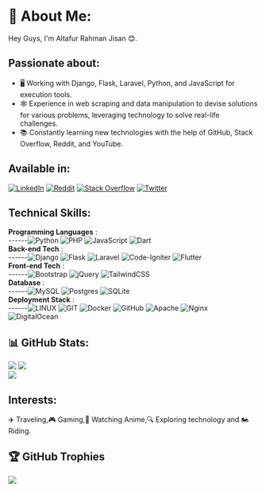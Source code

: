 # 💫 About Me:
Hey Guys, I'm Altafur Rahman Jisan 😊.

## Passionate about:
- 🖥️ Working with Django, Flask, Laravel, Python, and JavaScript for execution tools.
- 🕸️ Experience in web scraping and data manipulation to devise solutions for various problems, leveraging technology to solve real-life challenges.
- 📚 Constantly learning new technologies with the help of GitHub, Stack Overflow, Reddit, and YouTube.

## Available in:
[![LinkedIn](https://img.shields.io/badge/LinkedIn-%230077B5.svg?logo=linkedin&logoColor=white)](https://linkedin.com/in/jisanar/) [![Reddit](https://img.shields.io/badge/Reddit-%23FF4500.svg?logo=Reddit&logoColor=white)](https://reddit.com/user/JisanAr) [![Stack Overflow](https://img.shields.io/badge/-Stackoverflow-FE7A16?logo=stack-overflow&logoColor=white)](https://stackoverflow.com/users/16667282/jisan) [![Twitter](https://img.shields.io/badge/Twitter-%231DA1F2.svg?logo=Twitter&logoColor=white)](https://twitter.com/JisanAR03) 

## Technical Skills:
**Programming Languages** : <br/>
------![Python](https://img.shields.io/badge/python-3670A0?style=for-the-badge&logo=python&logoColor=ffdd54)  ![PHP](https://img.shields.io/badge/php-%23777BB4.svg?style=for-the-badge&logo=php&logoColor=white)  ![JavaScript](https://img.shields.io/badge/javascript-%23323330.svg?style=for-the-badge&logo=javascript&logoColor=%23F7DF1E)  ![Dart](https://img.shields.io/badge/dart-%230175C2.svg?style=for-the-badge&logo=dart&logoColor=white)<br/>
**Back-end Tech** :<br/>
------![Django](https://img.shields.io/badge/django-%23092E20.svg?style=for-the-badge&logo=django&logoColor=white)  ![Flask](https://img.shields.io/badge/flask-%23000.svg?style=for-the-badge&logo=flask&logoColor=white)  ![Laravel](https://img.shields.io/badge/laravel-%23FF2D20.svg?style=for-the-badge&logo=laravel&logoColor=white)  ![Code-Igniter](https://img.shields.io/badge/CodeIgniter-%23EF4223.svg?style=for-the-badge&logo=codeIgniter&logoColor=white)  ![Flutter](https://img.shields.io/badge/Flutter-%2302569B.svg?style=for-the-badge&logo=Flutter&logoColor=white) <br/>
**Front-end Tech** : <br/>
------![Bootstrap](https://img.shields.io/badge/bootstrap-%23563D7C.svg?style=for-the-badge&logo=bootstrap&logoColor=white)  ![jQuery](https://img.shields.io/badge/jquery-%230769AD.svg?style=for-the-badge&logo=jquery&logoColor=white)  ![TailwindCSS](https://img.shields.io/badge/tailwindcss-%2338B2AC.svg?style=for-the-badge&logo=tailwind-css&logoColor=white) <br/>
**Database** :  <br/>
------![MySQL](https://img.shields.io/badge/mysql-%2300f.svg?style=for-the-badge&logo=mysql&logoColor=white)  ![Postgres](https://img.shields.io/badge/postgres-%23316192.svg?style=for-the-badge&logo=postgresql&logoColor=white)  ![SQLite](https://img.shields.io/badge/sqlite-%2307405e.svg?style=for-the-badge&logo=sqlite&logoColor=white)<br/>
**Deployment Stack** :   <br/>
------![LINUX](https://img.shields.io/badge/Linux-FCC624?style=for-the-badge&logo=linux&logoColor=black)  ![GIT](https://img.shields.io/badge/Git-fc6d26?style=for-the-badge&logo=git&logoColor=white)  ![Docker](https://img.shields.io/badge/docker-%230db7ed.svg?style=for-the-badge&logo=docker&logoColor=white)  ![GitHub](https://img.shields.io/badge/GitHub-%23121011.svg?style=for-the-badge&logo=github&logoColor=white)  ![Apache](https://img.shields.io/badge/apache-%23D42029.svg?style=for-the-badge&logo=apache&logoColor=white)  ![Nginx](https://img.shields.io/badge/nginx-%23009639.svg?style=for-the-badge&logo=nginx&logoColor=white)  ![DigitalOcean](https://img.shields.io/badge/DigitalOcean-%230167ff.svg?style=for-the-badge&logo=digitalOcean&logoColor=white)
## 📊 GitHub Stats:
![](https://github-readme-stats.vercel.app/api?username=JisanAR03&theme=midnight-purple&hide_border=false&include_all_commits=true&count_private=true)    ![](https://github-readme-stats.vercel.app/api/top-langs/?username=JisanAR03&theme=midnight-purple&hide_border=false&include_all_commits=true&count_private=true&layout=compact)<br/>
![](https://github-readme-streak-stats.herokuapp.com/?user=JisanAR03&theme=midnight-purple&hide_border=false)

## **Interests:**
✈️ Traveling,🎮 Gaming,🍿 Watching Anime,🔍 Exploring technology and 🏍️ Riding.


## 🏆 GitHub Trophies
![](https://github-profile-trophy.vercel.app/?username=JisanAR03&theme=apprentice&no-frame=false&no-bg=true&margin-w=4)


<!-- Proudly created with GPRM ( https://gprm.itsvg.in ) -->
